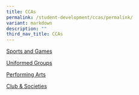 ```yaml
---
title: CCAs
permalink: /student-development/ccas/permalink/
variant: markdown
description: ""
third_nav_title: CCAs
---
```

[Sports and Games](https://www.assumptionenglish.moe.edu.sg/student-development/ccas/sports-and-games/) <br>

[Uniformed Groups ](https://www.assumptionenglish.moe.edu.sg/student-development/ccas/uniformed-groups/) <br>

[Performing Arts](https://www.assumptionenglish.moe.edu.sg/student-development/ccas/performing-arts/) <br>

[Club &amp; Societies ](https://www.assumptionenglish.moe.edu.sg/student-development/ccas/club-n-societies/) <br>